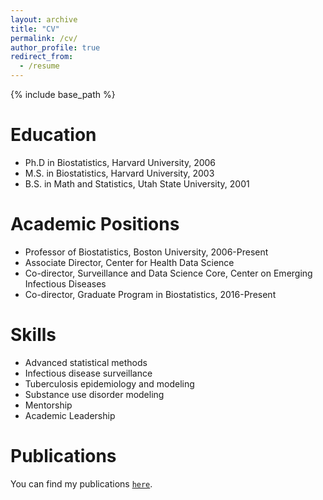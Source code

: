 ```yaml
---
layout: archive
title: "CV"
permalink: /cv/
author_profile: true
redirect_from:
  - /resume
---
```


{% include base_path %}

Education
======
* Ph.D in Biostatistics, Harvard University, 2006
* M.S. in Biostatistics, Harvard University, 2003
* B.S. in Math and Statistics, Utah State University, 2001

Academic Positions
======
* Professor of Biostatistics, Boston University, 2006-Present
* Associate Director, Center for Health Data Science
* Co-director, Surveillance and Data Science Core, Center on Emerging Infectious Diseases
* Co-director, Graduate Program in Biostatistics, 2016-Present
  
Skills
======
* Advanced statistical methods
* Infectious disease surveillance
* Tuberculosis epidemiology and modeling
* Substance use disorder modeling
* Mentorship
* Academic Leadership

Publications
=====
You can find my publications [`here`](https://scholar.google.com/citations?user=ZD5-JkwAAAAJ&hl=en).
